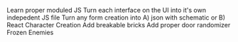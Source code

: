 Learn proper moduled JS
Turn each interface on the UI into it's own indepedent JS file 
Turn any form creation into A) json with schematic or B) React
Character Creation
Add breakable bricks
Add proper door randomizer
Frozen Enemies

